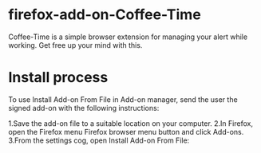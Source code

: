 # firefox-add-on-Coffee-Time

Coffee-Time is a simple browser extension for managing your alert while working. Get free up your mind with this.


# Install process

To use Install Add-on From File in Add-on manager, send the user the signed add-on with the following instructions:

1.Save the add-on file to a suitable location on your computer.
2.In Firefox, open the Firefox menu Firefox browser menu button and click Add-ons.
3.From the settings cog, open Install Add-on From File:




